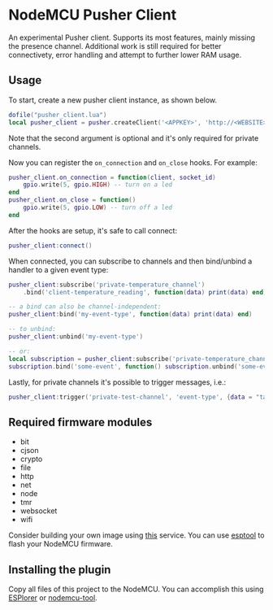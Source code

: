# NodeMCU Pusher Client

An experimental Pusher client. Supports its most features, mainly missing the presence channel.
Additional work is still required for better connectivety, error handling and attempt to further lower RAM usage.

## Usage

To start, create a new pusher client instance, as shown below.
```lua
dofile("pusher_client.lua")
local pusher_client = pusher.createClient('<APPKEY>', 'http://<WEBSITE>/pusher/auth/')
```
Note that the second argument is optional and it's only required for private channels.

Now you can register the `on_connection` and `on_close` hooks. For example:
```lua
pusher_client.on_connection = function(client, socket_id)
    gpio.write(5, gpio.HIGH) -- turn on a led
end
pusher_client.on_close = function()
    gpio.write(5, gpio.LOW) -- turn off a led
end
```

After the hooks are setup, it's safe to call connect:
```lua
pusher_client:connect()
```

When connected, you can subscribe to channels and then bind/unbind a handler to a given event type:
```lua
pusher_client:subscribe('private-temperature_channel')
    .bind('client-temperature_reading', function(data) print(data) end)

-- a bind can also be channel-independent:
pusher_client:bind('my-event-type', function(data) print(data) end)

-- to unbind:
pusher_client:unbind('my-event-type')

-- or:
local subscription = pusher_client:subscribe('private-temperature_channel')
subscription.bind('some-event', function() subscription.unbind('some-event') end)
```

Lastly, for private channels it's possible to trigger messages, i.e.:
```lua
pusher_client:trigger('private-test-channel', 'event-type', {data = "table"})
```

## Required firmware modules
* bit
* cjson
* crypto
* file
* http
* net
* node
* tmr
* websocket
* wifi

Consider building your own image using [this](http://nodemcu-build.com) service. You can use [esptool](https://github.com/themadinventor/esptool) to flash your NodeMCU firmware.

## Installing the plugin

Copy all files of this project to the NodeMCU. You can accomplish this using [ESPlorer](http://esp8266.ru/esplorer/) or [nodemcu-tool](https://www.npmjs.com/package/nodemcu-tool).
